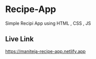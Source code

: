 # Recipe-App

Simple Recipi App using HTML , CSS , JS

## Live Link
https://maniteja-recipe-app.netlify.app
